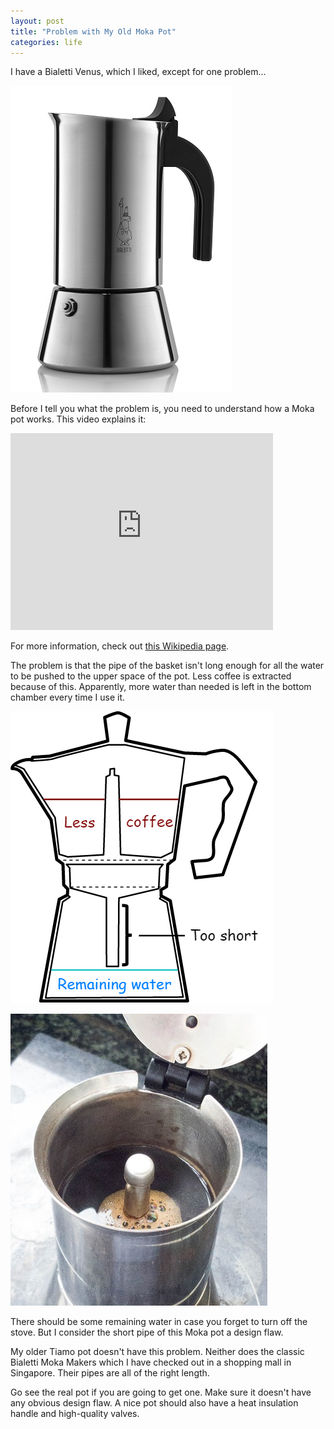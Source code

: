 ```yaml
---
layout: post
title: "Problem with My Old Moka Pot"
categories: life
---
```


I have a Bialetti Venus, which I liked, except for one problem...

![Bialetti Venus](/assets/problem-with-my-old-moka-pot/bialetti-venus.jpg)

Before I tell you what the problem is, you need to understand how a Moka pot works. This video explains it:

<iframe width="420" height="315" src="https://www.youtube.com/embed/1vr9ShzbFeY" frameborder="0" allowfullscreen></iframe>

For more information, check out [this Wikipedia page](https://en.wikipedia.org/wiki/Moka_pot).

The problem is that the pipe of the basket isn't long enough for all the water to be pushed to the upper space of the pot. Less coffee is extracted because of this. Apparently, more water than needed is left in the bottom chamber every time I use it.

![Moka Pot Problem](/assets/problem-with-my-old-moka-pot/moka-pot-problem.png)

![Less Coffee Made](/assets/problem-with-my-old-moka-pot/less-coffee-made.jpg)

There should be some remaining water in case you forget to turn off the stove. But I consider the short pipe of this Moka pot a design flaw.

My older Tiamo pot doesn't have this problem. Neither does the classic Bialetti Moka Makers which I have checked out in a shopping mall in Singapore. Their pipes are all of the right length.

Go see the real pot if you are going to get one. Make sure it doesn't have any obvious design flaw. A nice pot should also have a heat insulation handle and high-quality valves.
